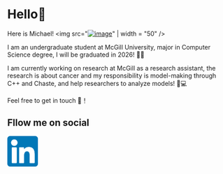 # Hello👋

Here is Michael!        <img src="[![image](https://user-images.githubusercontent.com/120589837/231780964-bb17f6ed-96d7-404b-80e9-46287d27c3bc.png)](https://github.com/Michaelyya/public-images/blob/main/trex-pc.gif)" | width = "50" />


I am an undergraduate student at McGill University, major in Computer Science degree, I will be graduated in 2026! 🧑‍🎓

I am currently working on research at McGill as a research assistant, the research is about cancer and my responsibility is model-making through C++ and Chaste, and help researchers to analyze models! 🦠💻

Feel free to get in touch 🤝！

## Fllow me on social

<a href="https://www.linkedin.com/in/yongan-yu-0327an/" target="_blank">
<img src="https://github.com/Michaelyya/public-images/blob/main/174857.png" alt="LinkedIn logo" | width= "70"/>
</a>
